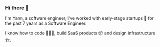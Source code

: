 ### Hi there 👋

I'm Yann, a software engineer, I've worked with early-stage startups 🚀 for the past 7 years as a Software Engineer. 

I know how to code 🧑🏻‍💻, build SaaS products 📦 and design infrastructure 🏗️.

<!--
![Statistics](https://github-readme-stats.vercel.app/api?username=onedesert&show_icons=true&count_private=true)
roro🚀
![Trophies](https://github-profile-trophy.vercel.app/?username=onedesert)

**onedesert/onedesert** is a ✨ _special_ ✨ repository because its `README.md` (this file) appears on your GitHub profile.

Here are some ideas to get you started:

- 🔭 I’m currently working on React and Python web APIs.
- 🌱 I’m currently learning ...
- 👯 I’m looking to collaborate on ...
- 🤔 I’m looking for help with ...
- 💬 Ask me about ...
- 📫 How to reach me: ...
- 😄 Pronouns: ...
- ⚡ Fun fact: ...
-->
